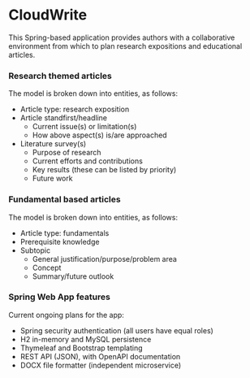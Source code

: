 # CloudWrite

This Spring-based application provides authors with a collaborative environment from which to plan research expositions and educational articles.

### Research themed articles

The model is broken down into entities, as follows:

+ Article type: research exposition
+ Article standfirst/headline
  + Current issue(s) or limitation(s)
  + How above aspect(s) is/are approached
+ Literature survey(s)
  + Purpose of research
  + Current efforts and contributions
  + Key results (these can be listed by priority)
  + Future work

### Fundamental based articles

The model is broken down into entities, as follows:

+ Article type: fundamentals
+ Prerequisite knowledge
+ Subtopic 
  + General justification/purpose/problem area 
  + Concept 
  + Summary/future outlook 
    
### Spring Web App features

Current ongoing plans for the app:

+ Spring security authentication (all users have equal roles)
+ H2 in-memory and MySQL persistence  
+ Thymeleaf and Bootstrap templating
+ REST API (JSON), with OpenAPI documentation
+ DOCX file formatter (independent microservice)